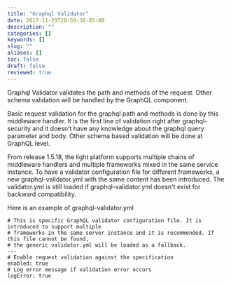 ```yaml
---
title: "Graphql Validator"
date: 2017-11-29T20:59:38-05:00
description: ""
categories: []
keywords: []
slug: ""
aliases: []
toc: false
draft: false
reviewed: true
---
```


Graphql Validator validates the path and methods of the request. Other schema validation will be handled by the GraphQL component.

Basic request validation for the graphql path and methods is done by this middleware handler. It is the first line of validation right after graphql-security and it doesn’t have any knowledge about the graphql query parameter and body. Other schema based validation will be done at GraphQL level.

From release 1.5.18, the light platform supports multiple chains of middleware handlers and multiple frameworks mixed in the same service instance. To have a validator configuration file for different frameworks, a new graphql-validator.yml with the same content has been introduced. The validator.yml is still loaded if graphql-validator.yml doesn't exist for backward compatibility. 

Here is an example of graphql-validator.yml


```
# This is specific GraphQL validator configuration file. It is introduced to support multiple
# frameworks in the same server instance and it is recommended. If this file cannot be found,
# the generic validator.yml will be loaded as a fallback.
---
# Enable request validation against the specification
enabled: true
# Log error message if validation error occurs
logError: true
```
